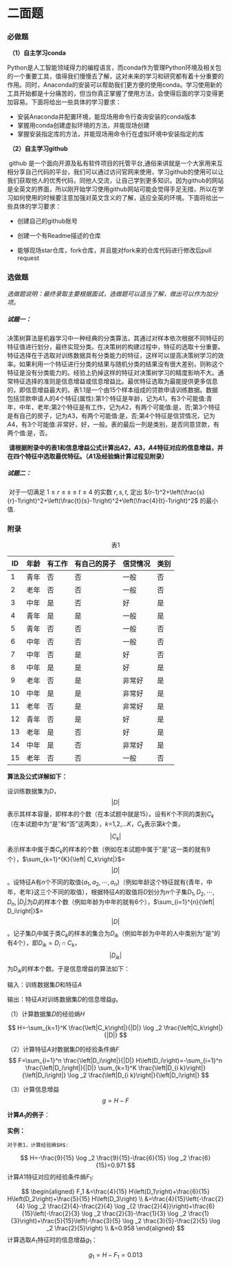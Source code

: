 # 										二面题

### 必做题

​	**（1）自主学习conda**

​	Python是人工智能领域得力的编程语言，而conda作为管理Python环境及相关包的一个重要工具，值得我们慢慢去了解，这对未来的学习和研究都有着十分重要的作用。同时，Anaconda的安装可以帮助我们更方便的使用conda。学习使用新的工具开始都是十分痛苦的，但当你真正掌握了使用方法，会使得后面的学习变得更加容易。下面将给出一些具体的学习要求：

- 安装Anaconda并配置环境，能现场用命令行查询安装的conda版本
- 掌握用conda创建虚拟环境的方法，并能现场创建
- 掌握安装指定库的方法，并能现场用命令行在虚拟环境中安装指定的库

​	**（2）自主学习github**

​	github 是一个面向开源及私有软件项目的托管平台,通俗来讲就是一个大家用来互相分享自己代码的平台，我们可以通过访问官网来使用，学习github的使用可以让我们获取他人的优秀代码，同他人交流，让自己学到更多知识。因为github的网站是全英文的界面，所以刚开始学习使用github网站可能会觉得手足无措，所以在学习如何使用的时候要注意加强对英文含义的了解，适应全英的环境。下面将给出一些具体的学习要求：

- 创建自己的github账号

- 创建一个有Readme描述的仓库

- 能够现场star仓库，fork仓库，并且能对fork来的仓库代码进行修改后pull request

  

### 选做题

*选做题说明：最终录取主要根据面试，选做题可以适当了解，做出可以作为加分项。*

##### 试题一：

​	决策树算法是机器学习中一种经典的分类算法，其通过对样本依次根据不同特征的特征值进行划分，最终实现分类。在决策树的构建过程中，特征的选取十分重要。特征选择在于选取对训练数据具有分类能力的特征，这样可以提高决策树学习的效率。如果利用一个特征进行分类的结果与随机分类的结果没有很大差别，则称这个特征是没有分类能力的。经验上扔掉这样的特征对决策树学习的精度影响不大。通常特征选择的准则是信息增益或信息增益比。最优特征选取为最能提供更多信息的，即信息增益最大的。
​	表1.1是一个由15个样本组成的贷款申请训练数据。数据包括贷款申请人的4个特征(属性):第1个特征是年龄，记为$A1$，有3个可能值:青年，中年，老年;第2个特征是有工作，记为$A2$，有两个可能值:是，否;第3个特征是有自己的房子，记为$A3$，有两个可能值:是，否;第4个特征是信贷情况，记为$A4$，有3个可能值:非常好，好，一般。表的最后一列是类别，是否同意贷款，有两个值:是，否。

​	**请根据附录中的表1和信息增益公式计算出$A2，A3，A4$特征对应的信息增益，并在四个特征中选取最优特征。（$A1$及经验熵计算过程见附录）**


##### 试题二：

​	对于一切满足 $1 \leqslant r \leqslant s \leqslant t \leqslant 4$ 的实数 $r, s, t$, 定出 $(r-1)^2+\left(\frac{s}{r}-1\right)^2+\left(\frac{t}{s}-1\right)^2+\left(\frac{4}{t}-1\right)^2$ 的最小值.



### 附录

<center style="fontsize:60px">表1</center>

| ID   | 年龄 | 有工作 | 有自己的房子 | 信贷情况 | 类别 |
| ---- | ---- | ------ | ------------ | -------- | ---- |
| 1    | 青年 | 否     | 否           | 一般     | 否   |
| 2    | 老年 | 否     | 否           | 一般     | 否   |
| 3    | 中年 | 是     | 否           | 好       | 是   |
| 4    | 青年 | 是     | 是           | 一般     | 是   |
| 5    | 青年 | 否     | 否           | 一般     | 否   |
| 6    | 中年 | 否     | 否           | 一般     | 否   |
| 7    | 中年 | 否     | 是           | 好       | 否   |
| 8    | 中年 | 是     | 是           | 好       | 是   |
| 9    | 老年 | 否     | 是           | 非常好   | 是   |
| 10   | 中年 | 是     | 是           | 非常好   | 是   |
| 11   | 老年 | 否     | 是           | 非常好   | 是   |
| 12   | 青年 | 否     | 是           | 好       | 是   |
| 13   | 老年 | 是     | 否           | 好       | 是   |
| 14   | 中年 | 是     | 否           | 非常好   | 是   |
| 15   | 老年 | 否     | 否           | 一般     | 否   |



**算法及公式详解如下：**

设训练数据集为$D$，$$\left|   D  \right|$$表示其样本容量，即样本的个数（在本试题中就是15）。设有${K}$个不同的类别$C_k$（在本试题中为“是”和“否”这两类），$k$=1,2,…$K$，$C_k$表示第$k$个类，$$\left|   C_k  \right|$$表示样本中属于类$C_k$的样本的个数（例如在本试题中属于"是"这一类的就有9个），$\sum_{k=1}^{K}{\left|   C_k\right|}$=$$\left|   D  \right|$$。设特征A有$n$个不同的取值$\left\{a_1, a_2, \cdots, a_n\right\}$（例如年龄这个特征就有{青年，中年，老年}这三个不同的取值），根据特征$A$的取值将$D$划分为$n$个子集$D_1, D_2, \cdots, D_n,\left|D_i\right|$为$D_i$的样本个数（例如年龄为中年的就有6个），$\sum_{i=1}^{n}{\left|   D_i\right|}$=$$\left|   D  \right|$$。记子集$D_i$中属于类$C_k$的样本的集合为$D_{ik}$（例如年龄为中年的人中类别为“是”的有4个），即$D_{i k}=D_i \cap C_k$，$$\left|   D_{ik}  \right|$$为$D_{ik}$的样本个数。于是信息增益的算法如下：

输入：训练数据集$D$和特征$A$

输出：特征$A$对训练数据集$D$的信息增益$g$。	

（1）计算数据集$D$的经验熵$H$

$$
H=-\sum_{k=1}^K \frac{\left|C_k\right|}{|D|} \log _2 \frac{\left|C_k\right|}{|D|}
$$


（2）计算特征$A$对数据集$D$的经验条件熵$F$
$$
F=\sum_{i=1}^n \frac{\left|D_i\right|}{|D|} H\left(D_i\right)=-\sum_{i=1}^n \frac{\left|D_i\right|}{|D|} \sum_{k=1}^K \frac{\left|D_{i k}\right|}{\left|D_i\right|} \log _2 \frac{\left|D_{i k}\right|}{\left|D_i\right|}
$$


（3）计算信息增益
$$
g=H-F
$$

**计算$A_1$的例子**：

**实例：**

	对于表1，计算经验熵$H$:

			
$$
H=-\frac{9}{15} \log _2 \frac{9}{15}-\frac{6}{15} \log _2 \frac{6}{15}=0.971
$$
	计算$A1$特征对应的经验条件熵$F_1$:

$$
\begin{aligned}
F_1 &=\frac{4}{15} H\left(D_1\right)+\frac{6}{15} H\left(D_2\right)+\frac{5}{15} H\left(D_3\right) \\
&=\frac{4}{15}\left(-\frac{2}{4} \log _2 \frac{2}{4}-\frac{2}{4} \log _{2 \frac{2}{4}}\right)+\frac{6}{15}\left(-\frac{2}{3} \log _2 \frac{2}{3}-\frac{1}{3} \log _2 \frac{1}{3}\right)+\frac{5}{15}\left(-\frac{3}{5} \log _2 \frac{3}{5}-\frac{2}{5} \log _2 \frac{2}{5}\right) \\
&=0.958
\end{aligned}
$$
 计算选取$A_1$特征时的信息增益$g_1$：

	
$$
g_1=H-F_1=0.013
$$
